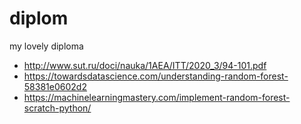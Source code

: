 # diplom
my lovely diploma 

- http://www.sut.ru/doci/nauka/1AEA/ITT/2020_3/94-101.pdf
- https://towardsdatascience.com/understanding-random-forest-58381e0602d2
- https://machinelearningmastery.com/implement-random-forest-scratch-python/


